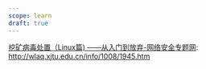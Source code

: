 ```yaml
---
scope: learn
draft: true
---
```



[挖矿病毒处置（Linux篇) ——从入门到放弃-网络安全专题网](http://wlaq.xjtu.edu.cn/info/1008/1945.htm): http://wlaq.xjtu.edu.cn/info/1008/1945.htm

